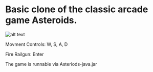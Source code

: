 # Basic clone of the classic arcade game Asteroids.  

![alt text][screenshot]


Movment Controls: W, S, A, D

Fire Railgun: Enter

The game is runnable via Asteriods-java.jar

[screenshot]:https://i.imgur.com/nTmGA5E.png

